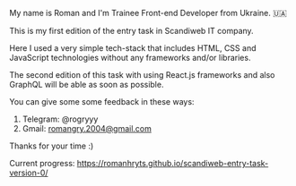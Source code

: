 My name is Roman and I'm Trainee Front-end Developer from Ukraine. 🇺🇦

This is my first edition of the entry task in Scandiweb IT company. 

Here I used a very simple tech-stack that includes HTML, CSS and JavaScript technologies without any frameworks and/or libraries.

The second edition of this task with using React.js frameworks and also GraphQL will be able as soon as possible.

You can give some some feedback in these ways:
1. Telegram: @rogryyy
2. Gmail: romangry.2004@gmail.com

Thanks for your time :)

Current progress: https://romanhryts.github.io/scandiweb-entry-task-version-0/
